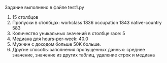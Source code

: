 Задание выполнено в файле test1.py 

1) 15 столбцов 
2) Пропуски в столбцах:
workclass         1836
occupation        1843
native-country     583
3) Количество уникальных значений в столбце race: 5
4) Медиана для hours-per-week: 40.0
5) Мужчин с доходом больше 50K больше.
6) Другие способы заполнения пропущенных данных: среднее значение, значение из других таблиц, удаление строк и медиана 